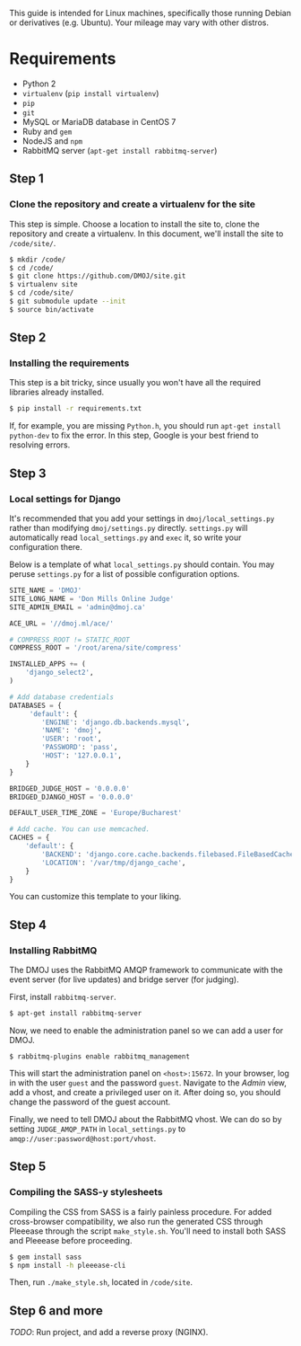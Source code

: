 This guide is intended for Linux machines, specifically those running Debian or derivatives (e.g. Ubuntu). Your mileage may vary with other distros.

# Requirements
* Python 2
* `virtualenv` (`pip install virtualenv`)
* `pip`
* `git`
* MySQL or MariaDB database in CentOS 7
* Ruby and `gem`
* NodeJS and `npm`
* RabbitMQ server (`apt-get install rabbitmq-server`)

## Step 1
### Clone the repository and create a virtualenv for the site
This step is simple. Choose a location to install the site to, clone the repository and create a virtualenv. In this document, we'll install the site to `/code/site/`.

```sh
$ mkdir /code/
$ cd /code/
$ git clone https://github.com/DMOJ/site.git
$ virtualenv site
$ cd /code/site/
$ git submodule update --init
$ source bin/activate
```

## Step 2
### Installing the requirements
This step is a bit tricky, since usually you won't have all the required libraries already installed.

```sh
$ pip install -r requirements.txt
```

If, for example, you are missing `Python.h`, you should run `apt-get install python-dev` to fix the error. In this step, Google is your best friend to resolving errors.

## Step 3
### Local settings for Django
It's recommended that you add your settings in `dmoj/local_settings.py` rather than modifying `dmoj/settings.py` directly. `settings.py` will automatically read `local_settings.py` and `exec` it, so write your configuration there.

Below is a template of what `local_settings.py` should contain. You may peruse `settings.py` for a list of possible configuration options.

```python
SITE_NAME = 'DMOJ'
SITE_LONG_NAME = 'Don Mills Online Judge'
SITE_ADMIN_EMAIL = 'admin@dmoj.ca'

ACE_URL = '//dmoj.ml/ace/'

# COMPRESS_ROOT != STATIC_ROOT
COMPRESS_ROOT = '/root/arena/site/compress'

INSTALLED_APPS += (
    'django_select2',
)

# Add database credentials
DATABASES = {
     'default': {
        'ENGINE': 'django.db.backends.mysql',
        'NAME': 'dmoj',
        'USER': 'root',
        'PASSWORD': 'pass',
        'HOST': '127.0.0.1',
    }
}

BRIDGED_JUDGE_HOST = '0.0.0.0'
BRIDGED_DJANGO_HOST = '0.0.0.0'

DEFAULT_USER_TIME_ZONE = 'Europe/Bucharest'

# Add cache. You can use memcached.
CACHES = {
    'default': {
        'BACKEND': 'django.core.cache.backends.filebased.FileBasedCache',
        'LOCATION': '/var/tmp/django_cache',
    }
}
```
You can customize this template to your liking.

<!--*TODO*: wkhtmltopdf installation instructions.-->

## Step 4
### Installing RabbitMQ
The DMOJ uses the RabbitMQ AMQP framework to communicate with the event server (for live updates) and bridge server (for judging).

First, install `rabbitmq-server`.

```sh
$ apt-get install rabbitmq-server
```

Now, we need to enable the administration panel so we can add a user for DMOJ.

```
$ rabbitmq-plugins enable rabbitmq_management
```

This will start the administration panel on `<host>:15672`. In your browser, log in with the user `guest` and the password `guest`. Navigate to the *Admin* view, add a vhost, and create a privileged user on it. After doing so, you should change the password of the guest account.

Finally, we need to tell DMOJ about the RabbitMQ vhost. We can do so by setting `JUDGE_AMQP_PATH` in `local_settings.py` to `amqp://user:password@host:port/vhost`.

## Step 5
### Compiling the SASS-y stylesheets

Compiling the CSS from SASS is a fairly painless procedure. For added cross-browser compatibility, we also run the generated CSS through Pleeease through the script `make_style.sh`. You'll need to install both SASS and Pleeease before proceeding.

```sh
$ gem install sass
$ npm install -h pleeease-cli
```

Then, run `./make_style.sh`, located in `/code/site`.

## Step 6 and more
*TODO*: Run project, and add a reverse proxy (NGINX).
